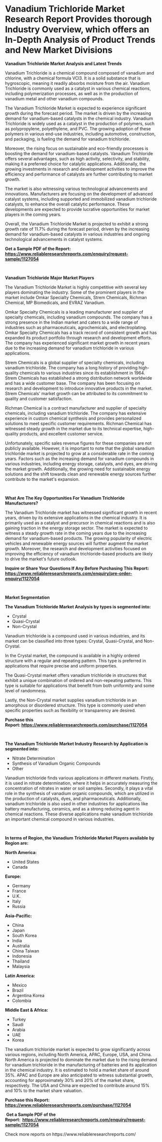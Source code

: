 <p><h1>Vanadium Trichloride Market Research Report Provides thorough Industry Overview, which offers an In-Depth Analysis of Product Trends and New Market Divisions</h1></p><p><strong>Vanadium Trichloride Market Analysis and Latest Trends</strong></p>
<p><p>Vanadium Trichloride is a chemical compound composed of vanadium and chlorine, with a chemical formula VCl3. It is a solid substance that is hygroscopic, meaning it readily absorbs moisture from the air. Vanadium Trichloride is commonly used as a catalyst in various chemical reactions, including polymerization processes, as well as in the production of vanadium metal and other vanadium compounds.</p><p>The Vanadium Trichloride Market is expected to experience significant growth during the forecast period. The market is driven by the increasing demand for vanadium-based catalysts in the chemical industry. Vanadium Trichloride is widely used as a catalyst in the production of polymers, such as polypropylene, polyethylene, and PVC. The growing adoption of these polymers in various end-use industries, including automotive, construction, and packaging, is fueling the demand for vanadium trichloride.</p><p>Moreover, the rising focus on sustainable and eco-friendly processes is boosting the demand for vanadium-based catalysts. Vanadium Trichloride offers several advantages, such as high activity, selectivity, and stability, making it a preferred choice for catalytic applications. Additionally, the growing investments in research and development activities to improve the efficiency and performance of catalysts are further contributing to market growth.</p><p>The market is also witnessing various technological advancements and innovations. Manufacturers are focusing on the development of advanced catalyst systems, including supported and immobilized vanadium trichloride catalysts, to enhance the overall catalytic performance. These developments are expected to provide lucrative opportunities for market players in the coming years.</p><p>Overall, the Vanadium Trichloride Market is projected to exhibit a strong growth rate of 11.7% during the forecast period, driven by the increasing demand for vanadium-based catalysts in various industries and ongoing technological advancements in catalyst systems.</p></p>
<p><strong>Get a Sample PDF of the Report:&nbsp; <a href="https://www.reliableresearchreports.com/enquiry/request-sample/1127054">https://www.reliableresearchreports.com/enquiry/request-sample/1127054</a></strong></p>
<p>&nbsp;</p>
<p><strong>Vanadium Trichloride Major Market Players</strong></p>
<p><p>The Vanadium Trichloride Market is highly competitive with several key players dominating the industry. Some of the prominent players in the market include Omkar Specialty Chemicals, Strem Chemicals, Richman Chemical, MP Biomedicals, and EVRAZ Vanadium.</p><p>Omkar Specialty Chemicals is a leading manufacturer and supplier of specialty chemicals, including vanadium compounds. The company has a strong presence in the Indian market and caters to a wide range of industries such as pharmaceuticals, agrochemicals, and electroplating. Omkar Specialty Chemicals has a track record of consistent growth and has expanded its product portfolio through research and development efforts. The company has experienced significant market growth in recent years due to the increasing demand for vanadium trichloride in various applications.</p><p>Strem Chemicals is a global supplier of specialty chemicals, including vanadium trichloride. The company has a long history of providing high-quality chemicals to various industries since its establishment in 1964. Strem Chemicals has established a strong distribution network worldwide and has a wide customer base. The company has been focusing on research and development to introduce innovative products in the market. Strem Chemicals' market growth can be attributed to its commitment to quality and customer satisfaction.</p><p>Richman Chemical is a contract manufacturer and supplier of specialty chemicals, including vanadium trichloride. The company has extensive experience in custom chemical synthesis and provides personalized solutions to meet specific customer requirements. Richman Chemical has witnessed steady growth in the market due to its technical expertise, high-quality products, and excellent customer service.</p><p>Unfortunately, specific sales revenue figures for these companies are not publicly available. However, it is important to note that the global vanadium trichloride market is projected to grow at a considerable rate in the coming years. Factors such as the increasing demand for vanadium compounds in various industries, including energy storage, catalysts, and dyes, are driving the market growth. Additionally, the growing need for sustainable energy solutions and the shift towards clean and renewable energy sources further contribute to the market's expansion.</p></p>
<p>&nbsp;</p>
<p><strong>What Are The Key Opportunities For Vanadium Trichloride Manufacturers?</strong></p>
<p><p>The Vanadium Trichloride market has witnessed significant growth in recent years, driven by its extensive applications in the chemical industry. It is primarily used as a catalyst and precursor in chemical reactions and is also gaining traction in the energy storage sector. The market is expected to witness a steady growth rate in the coming years due to the increasing demand for vanadium-based products. The growing popularity of electric vehicles and renewable energy sources will further augment the market growth. Moreover, the research and development activities focused on improving the efficiency of vanadium trichloride-based products are likely to drive the market's future outlook.</p></p>
<p><strong>Inquire or Share Your Questions If Any Before Purchasing This Report: <a href="https://www.reliableresearchreports.com/enquiry/pre-order-enquiry/1127054">https://www.reliableresearchreports.com/enquiry/pre-order-enquiry/1127054</a></strong></p>
<p>&nbsp;</p>
<p><strong>Market Segmentation</strong></p>
<p><strong>The Vanadium Trichloride Market Analysis by types is segmented into:</strong></p>
<p><ul><li>Crystal</li><li>Quasi-Crystal</li><li>Non-Crystal</li></ul></p>
<p><p>Vanadium trichloride is a compound used in various industries, and its market can be classified into three types: Crystal, Quasi-Crystal, and Non-Crystal. </p><p>In the Crystal market, the compound is available in a highly ordered structure with a regular and repeating pattern. This type is preferred in applications that require precise and uniform properties.</p><p>The Quasi-Crystal market offers vanadium trichloride in structures that exhibit a unique combination of ordered and non-repeating patterns. This type is suitable for applications that benefit from both uniformity and some level of randomness.</p><p>Lastly, the Non-Crystal market supplies vanadium trichloride in an amorphous or disordered structure. This type is commonly used when specific properties such as flexibility or transparency are desired.</p></p>
<p><strong>Purchase this Report:&nbsp;<a href="https://www.reliableresearchreports.com/purchase/1127054">https://www.reliableresearchreports.com/purchase/1127054</a></strong></p>
<p>&nbsp;</p>
<p><strong>The Vanadium Trichloride Market Industry Research by Application is segmented into:</strong></p>
<p><ul><li>Nitrate Determination</li><li>Synthesis of Vanadium Organic Compounds</li><li>Other</li></ul></p>
<p><p>Vanadium trichloride finds various applications in different markets. Firstly, it is used in nitrate determination, where it helps in accurately measuring the concentration of nitrates in water or soil samples. Secondly, it plays a vital role in the synthesis of vanadium organic compounds, which are utilized in the production of catalysts, dyes, and pharmaceuticals. Additionally, vanadium trichloride is also used in other industries for applications like battery manufacturing, ceramics, and as a strong reducing agent in chemical reactions. These diverse applications make vanadium trichloride an important chemical compound in various industries.</p></p>
<p>&nbsp;</p>
<p><strong>In terms of Region, the Vanadium Trichloride Market Players available by Region are:</strong></p>
<p>
    <p> <strong> North America: </strong>
        <ul>
            <li>United States</li>
            <li>Canada</li>
        </ul>
        </p> 
    <p> <strong> Europe: </strong>
        <ul>
            <li>Germany</li>
            <li>France</li>
            <li>U.K.</li>
            <li>Italy</li>
            <li>Russia</li>
        </ul>
        </p> 
    <p> <strong> Asia-Pacific: </strong>
        <ul>
            <li>China</li>
            <li>Japan</li>
            <li>South Korea</li>
            <li>India</li>
            <li>Australia</li>
            <li>China Taiwan</li>
            <li>Indonesia</li>
            <li>Thailand</li>
            <li>Malaysia</li>
        </ul>
        </p> 
    <p> <strong> Latin America: </strong>
        <ul>
            <li>Mexico</li>
            <li>Brazil</li>
            <li>Argentina Korea</li>
            <li>Colombia</li>
        </ul>
        </p> 
    <p> <strong> Middle East & Africa: </strong>
        <ul>
            <li>Turkey</li>
            <li>Saudi</li>
            <li>Arabia</li>
            <li>UAE</li>
            <li>Korea</li>
        </ul>
    </p>
    </p>
<p><p>The vanadium trichloride market is expected to grow significantly across various regions, including North America, APAC, Europe, USA, and China. North America is projected to dominate the market due to the rising demand for vanadium trichloride in the manufacturing of batteries and its application in the chemical industry. It is estimated to hold a market share of around 35%. APAC and Europe are also anticipated to witness substantial growth, accounting for approximately 30% and 20% of the market share, respectively. The USA and China are expected to contribute around 15% and 10% to the market share valuation.</p></p>
<p><strong>Purchase this Report: <a href="https://www.reliableresearchreports.com/purchase/1127054">https://www.reliableresearchreports.com/purchase/1127054</a></strong></p>
<p>&nbsp;<strong>Get a Sample PDF of the Report:&nbsp;&nbsp;<a href="https://www.reliableresearchreports.com/enquiry/request-sample/1127054">https://www.reliableresearchreports.com/enquiry/request-sample/1127054</a></strong></p>
<p><strong></strong></p>
<p>Check more reports on https://www.reliableresearchreports.com/</p>